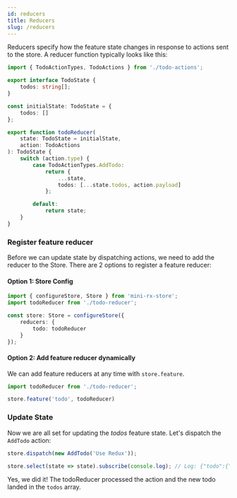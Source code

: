 ```yaml
---
id: reducers
title: Reducers
slug: /reducers
---
```


Reducers specify how the feature state changes in response to actions sent to the store. A reducer function typically looks like this:

```ts title="todo-reducer.ts"
import { TodoActionTypes, TodoActions } from './todo-actions';

export interface TodoState {
    todos: string[];
}

const initialState: TodoState = {
    todos: []
};

export function todoReducer(
    state: TodoState = initialState,
    action: TodoActions
): TodoState {
    switch (action.type) {
        case TodoActionTypes.AddTodo:
            return {
                ...state,
                todos: [...state.todos, action.payload]
            };

        default:
            return state;
    }
}
```

### Register feature reducer
Before we can update state by dispatching actions, we need to add the reducer to the Store.
There are 2 options to register a feature reducer:
#### Option 1: Store Config
```ts
import { configureStore, Store } from 'mini-rx-store';
import todoReducer from './todo-reducer';

const store: Store = configureStore({
    reducers: {
        todo: todoReducer
    }
});
```

#### Option 2: Add feature reducer dynamically
We can add feature reducers at any time with `store.feature`.

```ts
import todoReducer from './todo-reducer';

store.feature('todo', todoReducer)
```
### Update State
Now we are all set for updating the *todos* feature state.
Let's dispatch the `AddTodo` action:
```ts
store.dispatch(new AddTodo('Use Redux'));

store.select(state => state).subscribe(console.log); // Log: {"todo":{"todos":["Use Redux"]}}
```
Yes, we did it! The todoReducer processed the action and the new todo landed in the `todos` array.
